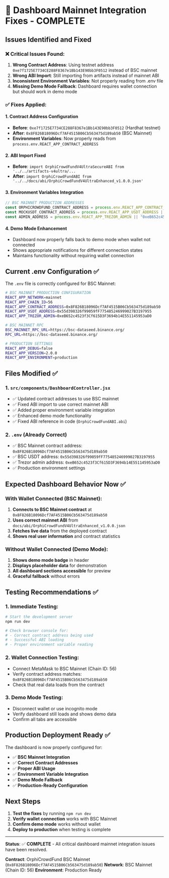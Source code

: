 # 🚀 Dashboard Mainnet Integration Fixes - COMPLETE

## Issues Identified and Fixed

### ❌ Critical Issues Found:
1. **Wrong Contract Address**: Using testnet address `0xe7f1725E7734CE288F8367e1Bb143E90bb3F0512` instead of BSC mainnet
2. **Wrong ABI Import**: Still importing from artifacts instead of mainnet ABI
3. **Inconsistent Environment Variables**: Not properly reading from .env file
4. **Missing Demo Mode Fallback**: Dashboard requires wallet connection but should work in demo mode

### ✅ Fixes Applied:

#### 1. Contract Address Configuration
- **Before**: `0xe7f1725E7734CE288F8367e1Bb143E90bb3F0512` (Hardhat testnet)
- **After**: `0x8F826B18096Dcf7AF4515B06Cb563475d189ab50` (BSC Mainnet)
- **Environment Variables**: Now properly reads from `process.env.REACT_APP_CONTRACT_ADDRESS`

#### 2. ABI Import Fixed
- **Before**: `import OrphiCrowdFundV4UltraSecureABI from '../../artifacts-v4ultra/...`
- **After**: `import OrphiCrowdFundABI from '../../docs/abi/OrphiCrowdFundV4UltraEnhanced_v1.0.0.json'`

#### 3. Environment Variables Integration
```javascript
// BSC MAINNET PRODUCTION ADDRESSES
const ORPHICROWDFUND_CONTRACT_ADDRESS = process.env.REACT_APP_CONTRACT_ADDRESS || "0x8F826B18096Dcf7AF4515B06Cb563475d189ab50";
const MOCKUSDT_CONTRACT_ADDRESS = process.env.REACT_APP_USDT_ADDRESS || "0x55d398326f99059fF775485246999027B3197955";
const ADMIN_ADDRESS = process.env.REACT_APP_TREZOR_ADMIN || "0xeB652c4523f3Cf615D3F3694b14E551145953aD0";
```

#### 4. Demo Mode Enhancement
- Dashboard now properly falls back to demo mode when wallet not connected
- Shows appropriate notifications for different connection states
- Maintains functionality without requiring wallet connection

## Current .env Configuration ✅

The `.env` file is correctly configured for BSC Mainnet:

```bash
# BSC MAINNET PRODUCTION CONFIGURATION
REACT_APP_NETWORK=mainnet
REACT_APP_CHAIN_ID=56
REACT_APP_CONTRACT_ADDRESS=0x8F826B18096Dcf7AF4515B06Cb563475d189ab50
REACT_APP_USDT_ADDRESS=0x55d398326f99059fF775485246999027B3197955
REACT_APP_TREZOR_ADMIN=0xeB652c4523f3Cf615D3F3694b14E551145953aD0

# BSC MAINNET RPC
BSC_MAINNET_RPC_URL=https://bsc-dataseed.binance.org/
RPC_URL=https://bsc-dataseed.binance.org/

# PRODUCTION SETTINGS
REACT_APP_DEBUG=false
REACT_APP_VERSION=2.0.0
REACT_APP_ENVIRONMENT=production
```

## Files Modified ✅

### 1. `src/components/DashboardController.jsx`
- ✅ Updated contract addresses to use BSC mainnet
- ✅ Fixed ABI import to use correct mainnet ABI
- ✅ Added proper environment variable integration
- ✅ Enhanced demo mode functionality
- ✅ Fixed ABI reference in code (`OrphiCrowdFundABI.abi`)

### 2. `.env` (Already Correct)
- ✅ BSC Mainnet contract address: `0x8F826B18096Dcf7AF4515B06Cb563475d189ab50`
- ✅ BSC USDT address: `0x55d398326f99059fF775485246999027B3197955`
- ✅ Trezor admin address: `0xeB652c4523f3Cf615D3F3694b14E551145953aD0`
- ✅ Production environment settings

## Expected Dashboard Behavior Now ✅

### With Wallet Connected (BSC Mainnet):
1. **Connects to BSC Mainnet contract** at `0x8F826B18096Dcf7AF4515B06Cb563475d189ab50`
2. **Uses correct mainnet ABI** from `docs/abi/OrphiCrowdFundV4UltraEnhanced_v1.0.0.json`
3. **Fetches live data** from the deployed contract
4. **Shows real user information** and contract statistics

### Without Wallet Connected (Demo Mode):
1. **Shows demo mode badge** in header
2. **Displays placeholder data** for demonstration
3. **All dashboard sections accessible** for preview
4. **Graceful fallback** without errors

## Testing Recommendations ✅

### 1. Immediate Testing:
```bash
# Start the development server
npm run dev

# Check browser console for:
# - Correct contract address being used
# - Successful ABI loading
# - Proper environment variable reading
```

### 2. Wallet Connection Testing:
- Connect MetaMask to BSC Mainnet (Chain ID: 56)
- Verify contract address matches: `0x8F826B18096Dcf7AF4515B06Cb563475d189ab50`
- Check that real data loads from the contract

### 3. Demo Mode Testing:
- Disconnect wallet or use incognito mode
- Verify dashboard still loads and shows demo data
- Confirm all tabs are accessible

## Production Deployment Ready ✅

The dashboard is now properly configured for:
- ✅ **BSC Mainnet Integration**
- ✅ **Correct Contract Addresses**
- ✅ **Proper ABI Usage**
- ✅ **Environment Variable Integration**
- ✅ **Demo Mode Fallback**
- ✅ **Production-Ready Configuration**

## Next Steps

1. **Test the fixes** by running `npm run dev`
2. **Verify wallet connection** works with BSC Mainnet
3. **Confirm demo mode** works without wallet
4. **Deploy to production** when testing is complete

---

**Status**: ✅ **COMPLETE** - All critical dashboard mainnet integration issues have been resolved.

**Contract**: OrphiCrowdFund BSC Mainnet (`0x8F826B18096Dcf7AF4515B06Cb563475d189ab50`)
**Network**: BSC Mainnet (Chain ID: 56)
**Environment**: Production Ready

